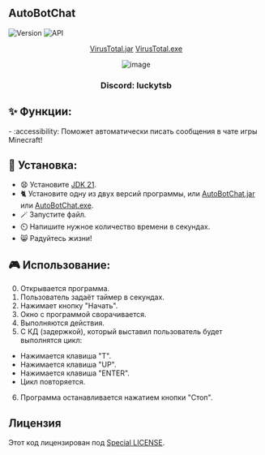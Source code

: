 ## AutoBotChat

![Version](https://img.shields.io/badge/Версия-1.0-blue.svg)
![API](https://img.shields.io/badge/Jdk%2021%2B-blue.svg)
  
<p align="center">
<a href="https://www.virustotal.com/gui/file/81e86091602cfef020cd2331bf1fba57729a25ba09ff2019de1d18bbfd9aad7d" target="_blank">VirusTotal.jar</a>
<a href="https://www.virustotal.com/gui/file/0c0a17a41fac05c20ffea77c8152416f35ae79ed85e4482d1f1e4eeaf8b5cbc0" target="_blank">VirusTotal.exe</a>
</p>
<p align="center">
  <img src="https://i.ibb.co/BK63nt2/image.png" alt="image" border="0">
</p>
<h3 align="center">Discord: luckytsb</h3>

## ✨ Функции:

-️ :accessibility: Поможет автоматически писать сообщения в чате игры Minecraft!

## 🚀 Установка:

- 😧 Установите <a href="https://www.oracle.com/java/technologies/javase/jdk21-archive-downloads.html" target="_blank">JDK 21</a>.
- 🐈 Установите одну из двух версий программы, или <a href="https://github.com/Hacker123ter/AutoBotChat/raw/java_programm/AutoBotChat.jar" target="_blank">AutoBotChat.jar</a> или <a href="https://github.com/Hacker123ter/AutoBotChat/raw/java_programm/AutoBotChat.exe" target="_blank">AutoBotChat.exe</a>.
- 🪄 Запустите файл.
- ⏲️ Напишите нужное количество времени в секундах.
- 😸 Радуйтесь жизни!

## 🎮 Использование:

0. Открывается программа.
1. Пользователь задаёт таймер в секундах.
2. Нажимает кнопку "Начать".
3. Окно с программой сворачивается.
4. Выполняются действия.
5. С КД (задержкой), который выставил пользователь будет выполнятся цикл:
   
- Нажимается клавиша "T".
- Нажимается клавиша "UP".
- Нажимается клавиша "ENTER".
- Цикл повторяется.

6. Программа останавливается нажатием кнопки "Стоп".

## Лицензия

Этот код лицензирован под [Special LICENSE](LICENSE.MD).
